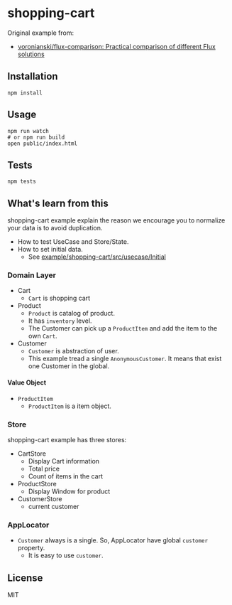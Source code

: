 # shopping-cart

Original example from:

- [voronianski/flux-comparison: Practical comparison of different Flux solutions](https://github.com/voronianski/flux-comparison "voronianski/flux-comparison: Practical comparison of different Flux solutions")

## Installation

    npm install

## Usage

    npm run watch
    # or npm run build
    open public/index.html

## Tests

    npm tests

## What's learn from this

shopping-cart example explain the reason we encourage you to normalize your data is to avoid duplication.

- How to test UseCase and Store/State.
- How to set initial data.
    - See [example/shopping-cart/src/usecase/Initial](example/shopping-cart/src/usecase/Initial)

### Domain Layer

- Cart
    - `Cart` is shopping cart
- Product
    - `Product` is catalog of product.
    - It has `inventory` level.
    - The Customer can pick up a `ProductItem` and add the item to the own `Cart`. 
- Customer
    - `Customer` is abstraction of user.
    - This example tread a single `AnonymousCustomer`. It means that exist one Customer in the global. 

#### Value Object

- `ProductItem`
    - `ProductItem` is a item object.

### Store

shopping-cart example has three stores:

- CartStore
    - Display Cart information
    - Total price
    - Count of items in the cart
- ProductStore
    - Display Window for product
- CustomerStore
    - current customer 

### AppLocator

- `Customer` always is a single. So, AppLocator have global `customer` property.
    - It is easy to use `customer`.
    
## License

MIT
